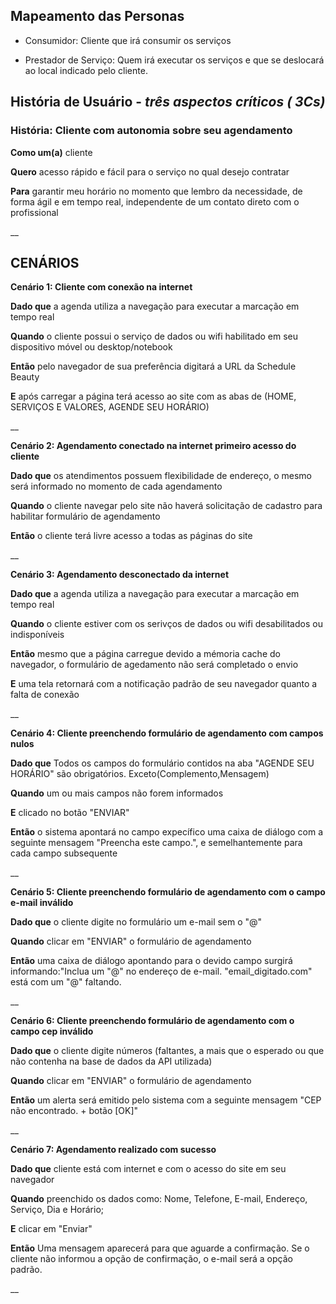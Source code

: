## Mapeamento das Personas
 - Consumidor: Cliente que irá consumir os serviços
 
 - Prestador de Serviço: Quem irá executar os serviços e que se deslocará ao local indicado pelo cliente.
 
## História de Usuário - _três aspectos críticos ( 3Cs)_

### **História: Cliente com autonomia sobre seu agendamento**

**Como um(a)**  cliente

**Quero** acesso rápido e fácil para o serviço no qual desejo contratar

**Para** garantir meu horário no momento que lembro da necessidade, de forma ágil e em tempo real, independente de um contato direto com o profissional

__


## CENÁRIOS

**Cenário 1: Cliente com conexão na internet**

**Dado que** a agenda utiliza a navegação para executar a marcação em tempo real 

**Quando**   o cliente possui o serviço de dados ou wifi habilitado em seu dispositivo móvel ou desktop/notebook

**Então**    pelo navegador de sua preferência digitará a URL da Schedule Beauty 

**E**        após carregar a página terá acesso ao site com as abas de (HOME, SERVIÇOS E VALORES, AGENDE SEU HORÁRIO)

__

**Cenário 2: Agendamento conectado na internet primeiro acesso do cliente**

**Dado que**  os atendimentos possuem flexibilidade de endereço, o mesmo será informado no momento de cada agendamento

**Quando**   o cliente navegar pelo site não haverá solicitação de cadastro para habilitar formulário de agendamento

**Então**    o cliente terá livre acesso a todas as páginas do site

__

**Cenário 3: Agendamento desconectado da internet**

**Dado que** a agenda utiliza a navegação para executar a marcação em tempo real  

**Quando**   o cliente estiver com os serivços de dados ou wifi desabilitados ou indisponíveis

**Então**   mesmo que a página carregue devido a mémoria cache do navegador, o formulário de agedamento não será completado o envio

**E**       uma tela retornará com a notificação padrão de seu navegador quanto a falta de conexão

__

**Cenário 4: Cliente preenchendo formulário de agendamento com campos nulos**

**Dado que** Todos os campos do formulário contidos na aba "AGENDE SEU HORÁRIO" são obrigatórios. Exceto(Complemento,Mensagem)

**Quando**   um ou mais campos não forem informados

**E**        clicado no botão "ENVIAR"

**Então**    o sistema apontará no campo expecífico uma caixa de diálogo com a seguinte mensagem "Preencha este campo.", e semelhantemente para cada campo subsequente

__

**Cenário 5: Cliente preenchendo formulário de agendamento com o campo e-mail inválido**

**Dado que** o cliente digite no formulário um e-mail sem o "@"

**Quando**   clicar em "ENVIAR" o formulário de agendamento

**Então**    uma caixa de diálogo apontando para o devido campo surgirá informando:"Inclua um "@" no endereço de e-mail. "email_digitado.com" está com um "@" faltando. 

__

**Cenário 6: Cliente preenchendo formulário de agendamento com o campo cep inválido**

**Dado que** o cliente digite números (faltantes, a mais que o esperado ou que não contenha na base de dados da API utilizada) 

**Quando**   clicar em "ENVIAR" o formulário de agendamento

**Então**    um alerta será emitido pelo sistema com a seguinte mensagem "CEP não encontrado. + botão [OK]"

__

**Cenário 7: Agendamento realizado com sucesso**

**Dado que** cliente está com internet e com o acesso do site em seu navegador 

**Quando**   preenchido os dados como: Nome, Telefone, E-mail, Endereço, Serviço, Dia e Horário;

**E**    clicar em "Enviar"

**Então**  Uma mensagem aparecerá para que aguarde a confirmação. Se o cliente não informou a opção de confirmação, o e-mail será a opção padrão.

__



